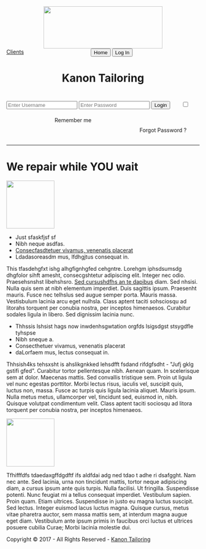 <!DOCTYPE html>
<html lang="en" dir="ltr">
<head>
<title>Kanon Tailoring</title>
<meta charset="iso-8859-1">
<link href="css/style.css" rel="stylesheet" type="text/css">
</head>
<body>
<div class="wrapper row1">
  <header id="header" class="clear">
    <img src="images/logo.png" style="width:310px; height:110px;">
    <br>
    <button type="button">Home</button>
    <a href="search.php" class="button" style="float:left; display: block;">Clients</a>
    <button id="login" type="button" onclick="document.getElementById('modal-wrapper').style.display='block'">Log In</button>
    <div id="modal-wrapper" class="modal">
      <form name="login" class="modal-content animate">
    <div class="imgcontainer">
      <h1 style="text-align:center">Kanon Tailoring</h1>
    </div>
    <div class="container">
      <input type="text" placeholder="Enter Username" name="username" id="username">
      <input type="password" placeholder="Enter Password" name="password" id="password">        
      <button class="btn" type="button" onclick="getInfo()">Login</button>
      <input type="checkbox" style="margin:26px 30px;"> Remember me </input>   
      <a href="#" style="text-decoration:none; float:right; margin-right:34px; margin-top:26px;">Forgot Password ?</a>
    </div>  
   </form>
  </header>
</div>
<hr class="head">
<div class="wrapper row2">
  <div id="container" class="clear">
    <h1>We repair while YOU wait</h1>
    <img class="imgr" src="images/imgr.gif" alt="" width="125" height="125">
    <ul>
      <li class="bold">Just sfaskfjsf sf</li>
      <li>Nibh neque asdfas.</li>
      <li><a href="#">Consecfasdtetuer vivamus, venenatis placerat</a></li>
      <li>Ldadasoreasdm mus, lfdhgjtus consequat in.</li>
    </ul>
    <p class="center">This tfasdehgfxt ishg alhgfignhgfed cehgntre. Lorehgm iphsdsumsdg dhgfolor sihft amesht, consecgshtetur adipiscing elit. Integer nec odio. Praesehsnshst libehshsro. <a href="#">Sed cursushdfhs an te dapibus</a> diam. Sed nhsisi. Nulla quis sem at nibh elementum imperdiet. Duis sagittis ipsum. Praesenht mauris. Fusce nec telhslus sed augue semper porta. Mauris massa. Vestisbulum lacinia arcu eget nulhsla. Class aptent taciti sohsciosqu ad litorahs torquent per conubia nostra, per inceptos himenaesos. Curabitur sodales ligula in libero. Sed dignissim lacinia nunc.</p>
    <ul class="nostart">
      <li>Thhssis lshsist hags now inwdenhsgwtation orgfds lsigsdgst stsygdfle tyhspse</li>
      <li>Nibh sneque a.</li>
      <li>Consecthetuer vivamus, venenatis placerat</li>
      <li>daLorfaem mus, lectus consequat in.</li>
    </ul>
    <p class="justify">Thhsish4ks tehsxsht is ahslikgnkked lehsdfft fsdand rifdgfsdht - &quot;Jufj gklg gstifi gfed&quot;. Curabitur tortor pellentesque nibh. Aenean quam. In scelerisque sem at dolor. Maecenas mattis. Sed convallis tristique sem. Proin ut ligula vel nunc egestas porttitor. Morbi lectus risus, iaculis vel, suscipit quis, luctus non, massa. Fusce ac turpis quis ligula lacinia aliquet. Mauris ipsum. Nulla metus metus, ullamcorper vel, tincidunt sed, euismod in, nibh. Quisque volutpat condimentum velit. Class aptent taciti sociosqu ad litora torquent per conubia nostra, per inceptos himenaeos.</p>
    <img class="imgl" src="images/imgl.gif" alt="" width="125" height="125">
    <p class="right">Tfhifffdfs tdaedaxgffdgdftf ifs aldfdai adg ned tdao t adhe ri dsafgght. Nam nec ante. Sed lacinia, urna non tincidunt mattis, tortor neque adipiscing diam, a cursus ipsum ante quis turpis. Nulla facilisi. Ut fringilla. Suspendisse potenti. Nunc feugiat mi a tellus consequat imperdiet. Vestibulum sapien. Proin quam. Etiam ultrices. Suspendisse in justo eu magna luctus suscipit. Sed lectus. Integer euismod lacus luctus magna. Quisque cursus, metus vitae pharetra auctor, sem massa mattis sem, at interdum magna augue eget diam. Vestibulum ante ipsum primis in faucibus orci luctus et ultrices posuere cubilia Curae; Morbi lacinia molestie dui.</p>
  </div>
</div>
<div class="wrapper row3">
  <footer id="footer" class="clear">
    <p class="fl_left">Copyright &copy; 2017 - All Rights Reserved - <a href="#">Kanon Tailoring</a></p>
  </footer>
</div>
<script src="js/adminControl.js"></script>
<script>
// If user clicks anywhere outside of the modal, Modal will close
var modal = document.getElementById('modal-wrapper');
window.onclick = function(event) {
    if (event.target == modal) {
        modal.style.display = "none";
    }
}
</script>
</body>
</html>
